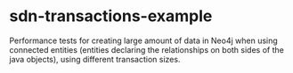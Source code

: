 # sdn-transactions-example

Performance tests for creating large amount of data in Neo4j when using connected entities 
(entities declaring the relationships on both sides of the java objects), using different 
transaction sizes.

